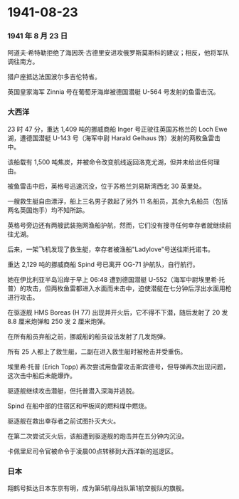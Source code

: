 # 1941-08-23

### 1941 年 8 月 23 日

阿道夫·希特勒拒绝了海因茨·古德里安进攻俄罗斯莫斯科的建议；相反，他将军队调往南方。

猎户座抵达法国波尔多吉伦特省。

英国皇家海军 Zinnia 号在葡萄牙海岸被德国潜艇 U-564 号发射的鱼雷击沉。

### 大西洋

23 时 47 分，重达 1,409 吨的挪威商船 Inger 号正驶往英国苏格兰的 Loch Ewe
湖，遭德国潜艇 U-143 号（海军中尉 Harald Gelhaus
饰）发射的两枚鱼雷击中。

该船载有 1,500
吨焦炭，并被命令改变航线返回洛克尤湖，但并未给出任何理由。

被鱼雷击中后，英格号迅速沉没，位于苏格兰刘易斯湾西北 30 英里处。

一艘救生艇自由漂浮，船上三名男子救起了另外 11
名船员，其余九名船员（包括两名英国炮手）均不知所踪。

英格号旁边还有两艘武装拖网渔船护航，然而，它们没有搜寻任何幸存者就继续前往尤湖。

后来，一架飞机发现了救生艇，幸存者被渔船"Ladylove"号送往斯托诺韦。

重达 2,129 吨的挪威商船 Spind 号已离开 OG-71 护航队，自行航行。

她在伊比利亚半岛沿岸于早上 06:48 遭到德国潜艇
U-552（海军中尉埃里希·托普）的攻击，但两枚鱼雷都进入水面而未击中，迫使潜艇在七分钟后浮出水面用枪进行攻击。

在驱逐舰 HMS Boreas (H 77) 出现并开火后，它不得不下潜，随后发射了 20 发
8.8 厘米炮弹和 250 发 2 厘米炮弹。

在所有船员弃船之前，挪威船的船员设法发射了几发炮弹。

所有 25 人都上了救生艇，二副在进入救生艇时被枪击并受重伤。

埃里希·托普 (Erich Topp)
再次尝试用鱼雷攻击斯宾德号，但导弹再次出现问题，这次击中船后未能爆炸。

驱逐舰继续攻击潜艇，但托普潜入深海并逃脱。

Spind 在船中部的住宿区和甲板间的燃料煤中燃烧。

驱逐舰在救出幸存者之前试图扑灭大火。

在第二次尝试灭火后，该船遭到驱逐舰的炮击并在五分钟内沉没。

卡佩里尼司令官被命令于凌晨00点转移到大西洋新的巡逻区。

### 日本

翔鹤号抵达日本东京有明，成为第5航母战队第1航空舰队的旗舰。